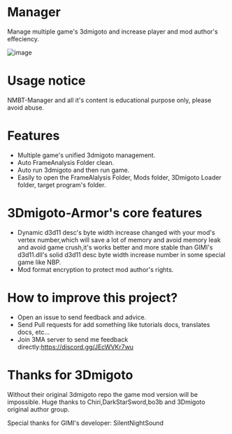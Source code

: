 # Manager
Manage multiple game's 3dmigoto and increase player and mod author's effeciency.

![image](https://github.com/StarBobis/Manager/assets/151726114/2fb9e242-d603-4f85-a5d2-16479f638743)

# Usage notice
NMBT-Manager and all it's content is educational purpose only, please avoid abuse.

# Features
- Multiple game's unified 3dmigoto management.
- Auto FrameAnalysis Folder clean.
- Auto run 3dmigoto and then run game.
- Easily to open the FrameAlalysis Folder, Mods folder, 3Dmigoto Loader folder, target program's folder.

# 3Dmigoto-Armor's core features
- Dynamic d3d11 desc's byte width increase changed with your mod's vertex number,which will save a lot of memory and avoid memory leak and avoid game crush,it's works better and more stable than GIMI's d3d11.dll's solid d3d11 desc byte width increase number in some special game like NBP.
- Mod format encryption to protect mod author's rights.

# How to improve this project?
- Open an issue to send feedback and advice.
- Send Pull requests for add something like tutorials docs, translates docs, etc...
- Join 3MA server to send me feedback directly:https://discord.gg/JEcWVKr7wu

# Thanks for 3Dmigoto
Without their original 3dmigoto repo the game mod version will be impossible. Huge thanks to Chiri,DarkStarSword,bo3b and 3Dmigoto original author group.

Special thanks for GIMI's developer: SilentNightSound
